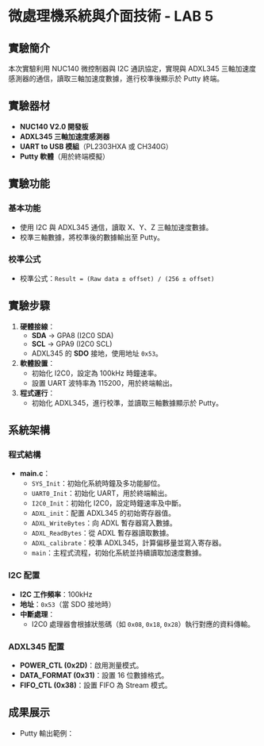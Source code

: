 # 微處理機系統與介面技術 - LAB 5

## 實驗簡介
本次實驗利用 NUC140 微控制器與 I2C 通訊協定，實現與 ADXL345 三軸加速度感測器的通信，讀取三軸加速度數據，進行校準後顯示於 Putty 終端。

## 實驗器材
- **NUC140 V2.0 開發板**
- **ADXL345 三軸加速度感測器**
- **UART to USB 模組**（PL2303HXA 或 CH340G）
- **Putty 軟體**（用於終端模擬）

## 實驗功能
### 基本功能
- 使用 I2C 與 ADXL345 通信，讀取 X、Y、Z 三軸加速度數據。
- 校準三軸數據，將校準後的數據輸出至 Putty。

### 校準公式
- 校準公式：`Result = (Raw data ± offset) / (256 ± offset)`

## 實驗步驟
1. **硬體接線**：
   - **SDA** → GPA8 (I2C0 SDA)
   - **SCL** → GPA9 (I2C0 SCL)
   - ADXL345 的 **SDO** 接地，使用地址 `0x53`。
2. **軟體設置**：
   - 初始化 I2C0，設定為 100kHz 時鐘速率。
   - 設置 UART 波特率為 115200，用於終端輸出。
3. **程式運行**：
   - 初始化 ADXL345，進行校準，並讀取三軸數據顯示於 Putty。

## 系統架構
### 程式結構
- **main.c**：
  - `SYS_Init`：初始化系統時鐘及多功能腳位。
  - `UART0_Init`：初始化 UART，用於終端輸出。
  - `I2C0_Init`：初始化 I2C0，設定時鐘速率及中斷。
  - `ADXL_init`：配置 ADXL345 的初始寄存器值。
  - `ADXL_WriteBytes`：向 ADXL 暫存器寫入數據。
  - `ADXL_ReadBytes`：從 ADXL 暫存器讀取數據。
  - `ADXL_calibrate`：校準 ADXL345，計算偏移量並寫入寄存器。
  - `main`：主程式流程，初始化系統並持續讀取加速度數據。

### I2C 配置
- **I2C 工作頻率**：100kHz
- **地址**：`0x53`（當 SDO 接地時）
- **中斷處理**：
  - I2C0 處理器會根據狀態碼（如 `0x08`, `0x18`, `0x28`）執行對應的資料傳輸。

### ADXL345 配置
- **POWER_CTL (0x2D)**：啟用測量模式。
- **DATA_FORMAT (0x31)**：設置 16 位數據格式。
- **FIFO_CTL (0x38)**：設置 FIFO 為 Stream 模式。

## 成果展示
- Putty 輸出範例：
